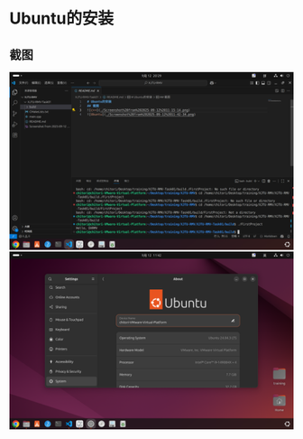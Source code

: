 # Ubuntu的安装
## 截图
![c++](./Screenshot%20from%202025-09-12%2020-29-56.png)
![Ubuntu](./Screenshot%20from%202025-09-12%2011-42-34.png)